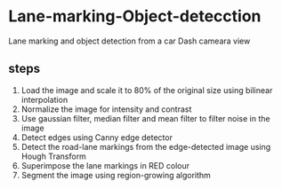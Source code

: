 # Lane-marking-Object-detecction
Lane marking and object detection from a car Dash cameara view

## steps
1. Load the image and scale it to 80% of the original size using bilinear
interpolation
2. Normalize the image for intensity and contrast
3. Use gaussian filter, median filter and mean filter to filter noise in the image
4. Detect edges using Canny edge detector
5. Detect the road-lane markings from the edge-detected image using Hough Transform
6. Superimpose the lane markings in RED colour
7. Segment the image using region-growing algorithm
